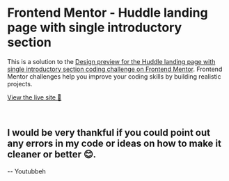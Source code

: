 # Frontend Mentor - Huddle landing page with single introductory section

This is a solution to the [Design preview for the Huddle landing page with single introductory section coding challenge on Frontend Mentor](https://www.frontendmentor.io/challenges/huddle-landing-page-with-a-single-introductory-section-B_2Wvxgi0). Frontend Mentor challenges help you improve your coding skills by building realistic projects. 

[View the live site 🔗](https://fascinating-seahorse-c01463.netlify.app/)

<br>

## I would be very thankful if you could point out any errors in my code or ideas on how to make it cleaner or better 😊.

-- Youtubbeh